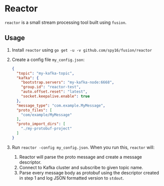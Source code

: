 # Reactor

`reactor` is a small stream processing tool built using `fusion`.

## Usage

1. Install `reactor` using `go get -u -v github.com/spy16/fusion/reactor`
2. Create a config file `my_config.json`: 

    ```json
    {
      "topic": "my-kafka-topic",
      "kafka": {
        "bootstrap.servers": "my-kafka-node:6668",
        "group.id": "reactor-test",
        "auto.offset.reset": "latest",
        "socket.keepalive.enable": true
      },
      "message_type": "com.example.MyMessage",
      "proto_files": [
        "com/example/MyMessage"
      ],
      "proto_import_dirs": [
        "./my-protobuf-project"
      ]
    }
    ```
3. Run `reactor -config my_config.json`. When you run this, `reactor` will:
 
   1. Reactor will parse the proto message and create a message descriptor.
   2. Connect to Kafka cluster and subscribe to given topic name.
   3. Parse every message body as protobuf using the descriptor created in step 1 and log JSON formatted version to `stdout`.
